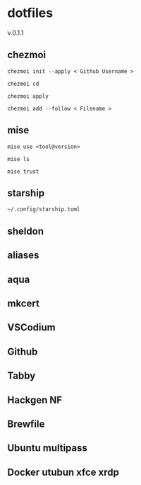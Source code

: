 <link href="./style.css" rel="stylesheet"></link>

# dotfiles
v.0.1.1

## chezmoi

```
chezmoi init --apply < Github Username >

chezmoi cd

chezmoi apply

chezmoi add --follow < Filename >

```

## mise
```
mise use <tool@version>

mise ls

mise trust
```

## starship
```
~/.config/starship.toml
```

## sheldon

## aliases

## aqua

## mkcert

## VSCodium

## Github

## Tabby

## Hackgen NF

## Brewfile

## Ubuntu multipass

## Docker utubun xfce xrdp 

